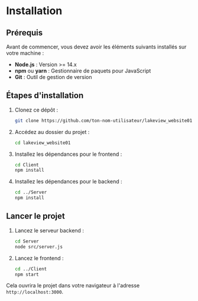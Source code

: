# Installation

## Prérequis

Avant de commencer, vous devez avoir les éléments suivants installés sur votre machine :
- **Node.js** : Version >= 14.x
- **npm** ou **yarn** : Gestionnaire de paquets pour JavaScript
- **Git** : Outil de gestion de version

## Étapes d'installation

1. Clonez ce dépôt :
    ```bash
    git clone https://github.com/ton-nom-utilisateur/lakeview_website01.git
    ```

2. Accédez au dossier du projet :
    ```bash
    cd lakeview_website01
    ```

3. Installez les dépendances pour le frontend :
    ```bash
    cd Client
    npm install
    ```

4. Installez les dépendances pour le backend :
    ```bash
    cd ../Server
    npm install
    ```

## Lancer le projet

1. Lancez le serveur backend :
    ```bash
    cd Server
    node src/server.js
    ```

2. Lancez le frontend :
    ```bash
    cd ../Client
    npm start
    ```

Cela ouvrira le projet dans votre navigateur à l'adresse `http://localhost:3000`.
